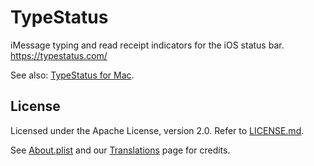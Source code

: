 # TypeStatus
iMessage typing and read receipt indicators for the iOS status bar. https://typestatus.com/

See also: [TypeStatus for Mac](https://github.com/hbang/TypeStatus-Mac).

## License
Licensed under the Apache License, version 2.0. Refer to [LICENSE.md](LICENSE.md).

See [About.plist](prefs/Resources/About.plist) and our [Translations](https://www.hbang.ws/translations/) page for credits.
